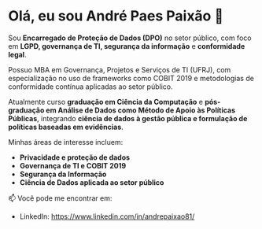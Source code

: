 # Olá, eu sou André Paes Paixão 👋

Sou **Encarregado de Proteção de Dados (DPO)** no setor público, com foco em **LGPD, governança de TI, segurança da informação** e **conformidade legal**.  

Possuo MBA em Governança, Projetos e Serviços de TI (UFRJ), com especialização no uso de frameworks como COBIT 2019 e metodologias de conformidade contínua aplicadas ao setor público.

Atualmente curso **graduação em Ciência da Computação** e **pós-graduação em Análise de Dados como Método de Apoio às Políticas Públicas**, integrando **ciência de dados à gestão pública e formulação de políticas baseadas em evidências**.  

Minhas áreas de interesse incluem:  
- **Privacidade e proteção de dados**  
- **Governança de TI e COBIT 2019**  
- **Segurança da Informação**  
- **Ciência de Dados aplicada ao setor público**  

📫 Você pode me encontrar em:  
- LinkedIn: https://www.linkedin.com/in/andrepaixao81/


